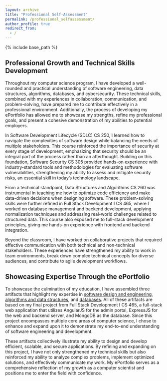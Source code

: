 ```yaml
---
layout: archive
title: "Professional Self-Assessment"
permalink: /professional_selfassessment/
author_profile: true
redirect_from:
  - /
---
```


{% include base_path %}

## Professional Growth and Technical Skills Development

Throughout my computer science program, I have developed a well-rounded and practical understanding of software engineering, data structures, algorithms, databases, and cybersecurity. These technical skills, combined with my experiences in collaboration, communication, and problem-solving, have prepared me to contribute effectively in a professional environment. Additionally, the process of developing my ePortfolio has allowed me to showcase my strengths, refine my professional goals, and present a cohesive demonstration of my abilities to potential employers.  

In Software Development Lifecycle (SDLC) CS 250, I learned how to navigate the complexities of software design while balancing the needs of multiple stakeholders. This course reinforced the importance of security at every stage of development, emphasizing that security should be an integral part of the process rather than an afterthought. Building on this foundation, Software Security CS 305 provided hands-on experience with industry-standard tools and methodologies for evaluating software vulnerabilities, strengthening my ability to assess and mitigate security risks, an essential skill in today’s technology landscape.  

From a technical standpoint, Data Structures and Algorithms CS 260 was instrumental in teaching me how to optimize code efficiency and make data-driven decisions when designing software. These problem-solving skills were further refined in Full Stack Development I CS 465, where I worked on database management and backend development, applying normalization techniques and addressing real-world challenges related to structured data. This course also exposed me to full-stack development principles, giving me hands-on experience with frontend and backend integration.  

Beyond the classroom, I have worked on collaborative projects that required effective communication with both technical and non-technical stakeholders. These experiences have strengthened my ability to work in team environments, break down complex technical concepts for diverse audiences, and contribute to agile development workflows.  


## Showcasing Expertise Through the ePortfolio

To showcase the culmination of my education, I have assembled three artifacts that highlight my expertise in [software design and engineering]({{base_path}}/artifacts/software_design_and_engineering), [algorithms and data structures]({{base_path}}/artifacts/algorithms_and_data_structures), and [databases]({{base_path}}/artifacts/databases). All of these artifacts are based on my final project from Full Stack Development I CS 465, a full-stack web application that utilizes AngularJS for the admin portal, ExpressJS for the web and backend server, and MongoDB as the database. Since this project encompasses multiple core areas of computer science, I chose to enhance and expand upon it to demonstrate my end-to-end understanding of software engineering and development.  

These artifacts collectively illustrate my ability to design and develop efficient, scalable, and secure applications. By refining and expanding on this project, I have not only strengthened my technical skills but also reinforced my ability to analyze complex problems, implement optimized solutions, and effectively communicate my work. My ePortfolio serves as a comprehensive reflection of my growth as a computer scientist and positions me to enter the field with confidence.


